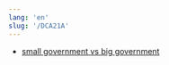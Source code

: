 ```yaml
---
lang: 'en'
slug: '/DCA21A'
---
```


- [small government vs big government](https://www.google.com/search?q=small+government+vs+big+government)

<head>
  <html lang="en-US"/>
</head>
